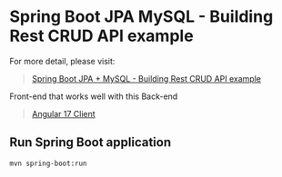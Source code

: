 # Spring Boot JPA MySQL - Building Rest CRUD API example

For more detail, please visit:
> [Spring Boot JPA + MySQL - Building Rest CRUD API example](https://www.bezkoder.com/spring-boot-jpa-crud-rest-api/)

Front-end that works well with this Back-end
> [Angular 17 Client](https://www.bezkoder.com/angular-17-crud-example/)

## Run Spring Boot application
```
mvn spring-boot:run
```

